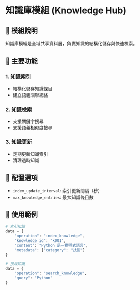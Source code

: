 # 知識庫模組 (Knowledge Hub)

## 📝 模組說明

知識庫模組是全域共享資料層，負責知識的結構化儲存與快速檢索。

## 🎯 主要功能

### 1. 知識索引
- 結構化儲存知識條目
- 建立語義關聯網絡

### 2. 知識檢索
- 支援關鍵字搜尋
- 支援語義相似度搜尋

### 3. 知識更新
- 定期更新知識索引
- 清理過時知識

## 🔧 配置選項

- `index_update_interval`: 索引更新間隔（秒）
- `max_knowledge_entries`: 最大知識條目數

## 📡 使用範例

```python
# 索引知識
data = {
    "operation": "index_knowledge",
    "knowledge_id": "k001",
    "content": "Python 是一種程式語言",
    "metadata": {"category": "技術"}
}

# 搜尋知識
data = {
    "operation": "search_knowledge",
    "query": "Python"
}
```
